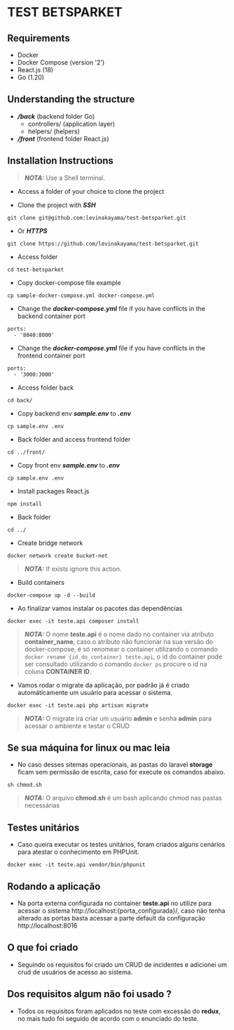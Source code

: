# TEST BETSPARKET

## Requirements
- Docker
- Docker Compose (version '2')
- React.js (18)
- Go (1.20)

## Understanding the structure
- ***/back*** (backend folder Go)
  - controllers/ (application layer)
  - helpers/ (helpers)
- ***/front*** (frontend folder React.js)

## Installation Instructions

> **_NOTA:_**  Use a Shell terminal.

- Access a folder of your choice to clone the project

- Clone the project with ***SSH***
```
git clone git@github.com:levinakayama/test-betsparket.git
```

- Or ***HTTPS***
```
git clone https://github.com/levinakayama/test-betsparket.git
```

- Access folder
```
cd test-betsparket
```

- Copy docker-compose file example
```
cp sample-docker-compose.yml docker-compose.yml
```

- Change the ***docker-compose.yml*** file if you have conflicts in the backend container port
```
ports:
  - '8040:8000'
```

- Change the ***docker-compose.yml*** file if you have conflicts in the frontend container port
```
ports:
  - '3000:3000'
```

- Access folder back
```
cd back/
```

- Copy backend env ***sample.env*** to ***.env***
```
cp sample.env .env
```

- Back folder and access frontend folder
```
cd ../front/
```

- Copy front env ***sample.env*** to ***.env***
```
cp sample.env .env
```

- Install packages React.js
```
npm install
```

- Back folder
```
cd ../
```

- Create bridge network
```
docker network create bucket-net
```
> **_NOTA:_**  If exists ignore this action.

- Build containers
```
docker-compose up -d --build
```

- Ao finalizar vamos instalar os pacotes das dependências
```
docker exec -it teste.api composer install
```
> **_NOTA:_**  O nome **teste.api** é o nome dado no container via atributo **container_name**, caso o atributo não funcionar na sua versão do docker-compose, é só renomear o container utilizando o comando `docker rename {id_do_container} teste.api`, o id do container pode ser consultado utilizando o comando `docker ps` procure o id na coluna **CONTAINER ID**.

- Vamos rodar o migrate da aplicação, por padrão já é criado automáticamente um usuário para acessar o sistema.
```
docker exec -it teste.api php artisan migrate
```
> **_NOTA:_**  O migrate irá criar um usuário **admin** e senha **admin** para acessar o ambiente e testar o CRUD

## Se sua máquina for linux ou mac leia
- No caso desses sitemas operacionais, as pastas do laravel **storage** ficam sem permissão de escrita, caso for execute os comandos abaixo.
```
sh chmod.sh
```
> **_NOTA:_**  O arquivo **chmod.sh** é um bash aplicando chmod nas pastas necessárias

## Testes unitários
- Caso queira executar os testes unitários, foram criados alguns cenários para atestar o conhecimento em PHPUnit.
```
docker exec -it teste.api vendor/bin/phpunit 
```

## Rodando a aplicação
- Na porta externa configurada no container **teste.api** no utilize para acessar o sistema http://localhost:{porta_configurada}/, caso não tenha alterado as portas basta acessar a parte default da configuração http://localhost:8016

## O que foi criado
- Seguindo os requisitos foi criado um CRUD de incidentes e adicionei um crud de usuários de acesso ao sistema.

## Dos requisitos algum não foi usado ?
- Todos os requisitos foram aplicados no teste com excessão do **redux**, no mais tudo foi seguido de acordo com o enunciado do teste.